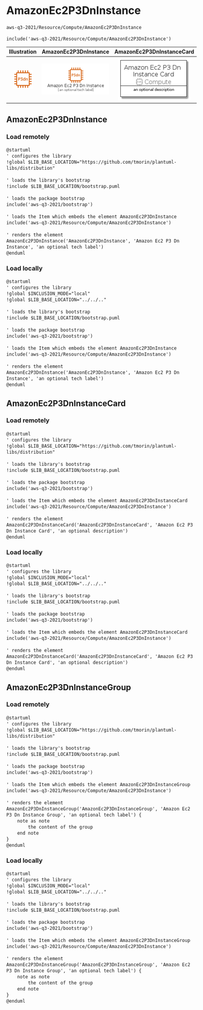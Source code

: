 # AmazonEc2P3DnInstance


```text
aws-q3-2021/Resource/Compute/AmazonEc2P3DnInstance
```

```text
include('aws-q3-2021/Resource/Compute/AmazonEc2P3DnInstance')
```



| Illustration | AmazonEc2P3DnInstance | AmazonEc2P3DnInstanceCard | AmazonEc2P3DnInstanceGroup |
| :---: | :---: | :---: | :---: |
| ![illustration for Illustration](../../../aws-q3-2021/Resource/Compute/AmazonEc2P3DnInstance.png) | ![illustration for AmazonEc2P3DnInstance](../../../aws-q3-2021/Resource/Compute/AmazonEc2P3DnInstance.Local.png) | ![illustration for AmazonEc2P3DnInstanceCard](../../../aws-q3-2021/Resource/Compute/AmazonEc2P3DnInstanceCard.Local.png) | ![illustration for AmazonEc2P3DnInstanceGroup](../../../aws-q3-2021/Resource/Compute/AmazonEc2P3DnInstanceGroup.Local.png) |




## AmazonEc2P3DnInstance

### Load remotely
```plantuml
@startuml
' configures the library
!global $LIB_BASE_LOCATION="https://github.com/tmorin/plantuml-libs/distribution"

' loads the library's bootstrap
!include $LIB_BASE_LOCATION/bootstrap.puml

' loads the package bootstrap
include('aws-q3-2021/bootstrap')

' loads the Item which embeds the element AmazonEc2P3DnInstance
include('aws-q3-2021/Resource/Compute/AmazonEc2P3DnInstance')

' renders the element
AmazonEc2P3DnInstance('AmazonEc2P3DnInstance', 'Amazon Ec2 P3 Dn Instance', 'an optional tech label')
@enduml
```

### Load locally
```plantuml
@startuml
' configures the library
!global $INCLUSION_MODE="local"
!global $LIB_BASE_LOCATION="../../.."

' loads the library's bootstrap
!include $LIB_BASE_LOCATION/bootstrap.puml

' loads the package bootstrap
include('aws-q3-2021/bootstrap')

' loads the Item which embeds the element AmazonEc2P3DnInstance
include('aws-q3-2021/Resource/Compute/AmazonEc2P3DnInstance')

' renders the element
AmazonEc2P3DnInstance('AmazonEc2P3DnInstance', 'Amazon Ec2 P3 Dn Instance', 'an optional tech label')
@enduml
```

## AmazonEc2P3DnInstanceCard

### Load remotely
```plantuml
@startuml
' configures the library
!global $LIB_BASE_LOCATION="https://github.com/tmorin/plantuml-libs/distribution"

' loads the library's bootstrap
!include $LIB_BASE_LOCATION/bootstrap.puml

' loads the package bootstrap
include('aws-q3-2021/bootstrap')

' loads the Item which embeds the element AmazonEc2P3DnInstanceCard
include('aws-q3-2021/Resource/Compute/AmazonEc2P3DnInstance')

' renders the element
AmazonEc2P3DnInstanceCard('AmazonEc2P3DnInstanceCard', 'Amazon Ec2 P3 Dn Instance Card', 'an optional description')
@enduml
```

### Load locally
```plantuml
@startuml
' configures the library
!global $INCLUSION_MODE="local"
!global $LIB_BASE_LOCATION="../../.."

' loads the library's bootstrap
!include $LIB_BASE_LOCATION/bootstrap.puml

' loads the package bootstrap
include('aws-q3-2021/bootstrap')

' loads the Item which embeds the element AmazonEc2P3DnInstanceCard
include('aws-q3-2021/Resource/Compute/AmazonEc2P3DnInstance')

' renders the element
AmazonEc2P3DnInstanceCard('AmazonEc2P3DnInstanceCard', 'Amazon Ec2 P3 Dn Instance Card', 'an optional description')
@enduml
```

## AmazonEc2P3DnInstanceGroup

### Load remotely
```plantuml
@startuml
' configures the library
!global $LIB_BASE_LOCATION="https://github.com/tmorin/plantuml-libs/distribution"

' loads the library's bootstrap
!include $LIB_BASE_LOCATION/bootstrap.puml

' loads the package bootstrap
include('aws-q3-2021/bootstrap')

' loads the Item which embeds the element AmazonEc2P3DnInstanceGroup
include('aws-q3-2021/Resource/Compute/AmazonEc2P3DnInstance')

' renders the element
AmazonEc2P3DnInstanceGroup('AmazonEc2P3DnInstanceGroup', 'Amazon Ec2 P3 Dn Instance Group', 'an optional tech label') {
    note as note
        the content of the group
    end note
}
@enduml
```

### Load locally
```plantuml
@startuml
' configures the library
!global $INCLUSION_MODE="local"
!global $LIB_BASE_LOCATION="../../.."

' loads the library's bootstrap
!include $LIB_BASE_LOCATION/bootstrap.puml

' loads the package bootstrap
include('aws-q3-2021/bootstrap')

' loads the Item which embeds the element AmazonEc2P3DnInstanceGroup
include('aws-q3-2021/Resource/Compute/AmazonEc2P3DnInstance')

' renders the element
AmazonEc2P3DnInstanceGroup('AmazonEc2P3DnInstanceGroup', 'Amazon Ec2 P3 Dn Instance Group', 'an optional tech label') {
    note as note
        the content of the group
    end note
}
@enduml
```

